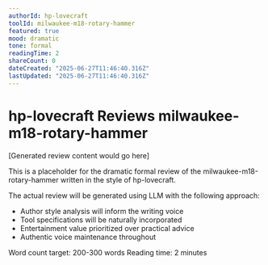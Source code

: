 ```yaml
---
authorId: hp-lovecraft
toolId: milwaukee-m18-rotary-hammer
featured: true
mood: dramatic
tone: formal
readingTime: 2
shareCount: 0
dateCreated: "2025-06-27T11:46:40.316Z"
lastUpdated: "2025-06-27T11:46:40.316Z"
---
```


# hp-lovecraft Reviews milwaukee-m18-rotary-hammer

[Generated review content would go here]

This is a placeholder for the dramatic formal review of the milwaukee-m18-rotary-hammer written in the style of hp-lovecraft.

The actual review will be generated using LLM with the following approach:
- Author style analysis will inform the writing voice
- Tool specifications will be naturally incorporated
- Entertainment value prioritized over practical advice
- Authentic voice maintenance throughout

Word count target: 200-300 words
Reading time: 2 minutes
